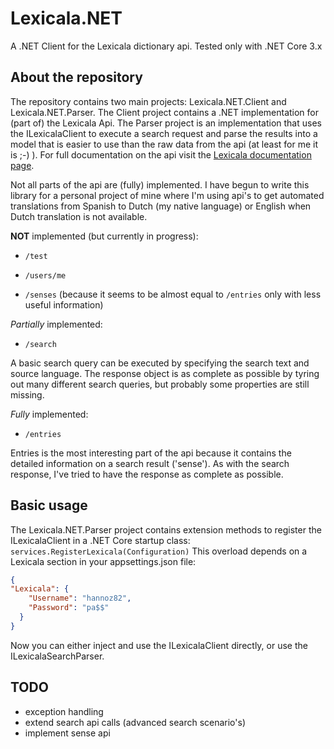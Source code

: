 # Lexicala.NET
A .NET Client for the Lexicala dictionary api. Tested only with .NET Core 3.x 

## About the repository
The repository contains two main projects: Lexicala.NET.Client and Lexicala.NET.Parser. The Client project contains a .NET implementation for (part of) the Lexicala Api. The Parser project is an implementation that uses the ILexicalaClient to execute a search request and parse the results into a model that is easier to use than the raw data from the api (at least for me it is ;-) ). For full documentation on the api visit the [Lexicala documentation page](https://api.lexicala.com/documentation).

Not all parts of the api are (fully) implemented. I have begun to write this library for a personal project of mine where I'm using api's to get automated translations from Spanish to Dutch (my native language) or English when Dutch translation is not available.

**NOT** implemented (but currently in progress): 
- `/test`
- `/users/me`

- `/senses` (because it seems to be almost equal to `/entries` only with less useful information)

*Partially* implemented: 
- `/search`

A basic search query can be executed by specifying the search text and source language. The response object is as complete as possible by tyring out many different search queries, but probably some properties are still missing.

*Fully* implemented:
- `/entries`

Entries is the most interesting part of the api because it contains the detailed information on a search result ('sense'). As with the search response, I've tried to have the response as complete as possible. 

## Basic usage
The Lexicala.NET.Parser project contains extension methods to register the ILexicalaClient in a .NET Core startup class:
`services.RegisterLexicala(Configuration)`
This overload depends on a Lexicala section in your appsettings.json file:
```json
{
"Lexicala": {
    "Username": "hannoz82",
    "Password": "pa$$"
  }
}
```
Now you can either inject and use the ILexicalaClient directly, or use the ILexicalaSearchParser. 

## TODO
- exception handling
- extend search api calls (advanced search scenario's) 
- implement sense api 
